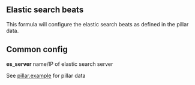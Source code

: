 Elastic search beats
--------------------

This formula will configure the elastic search beats as defined in the pillar data.

Common config
-------------

**es_server** name/IP of elastic search server

See [pillar.example](pillar.example) for pillar data